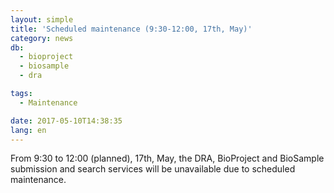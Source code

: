 ```yaml
---
layout: simple
title: 'Scheduled maintenance (9:30-12:00, 17th, May)'
category: news
db:
  - bioproject
  - biosample
  - dra

tags:
  - Maintenance

date: 2017-05-10T14:38:35
lang: en
---
```


<p>From 9:30 to 12:00 (planned), 17th, May, the DRA, BioProject and BioSample submission and search services will be unavailable due to scheduled maintenance.</p>
